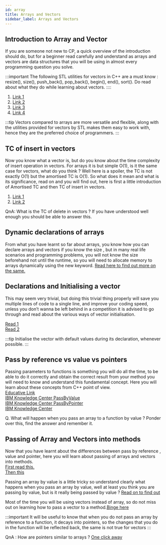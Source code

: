 ```yaml
---
id: array
title: Arrays and Vectors
sidebar_label: Arrays and Vectors
---
```

## Introduction to Array and Vector

If you are someone not new to CP, a quick overview of the introduction should do, but for a beginner read carefully and understand as arrays and vectors are data structures that you will be using in almost every programming question you solve.

:::important
The following STL utilities for vectors in C++ are  a must know : resize(), size(), push_back(), pop_back(), begin(), end(), sort(). Do read about what they do while learning about vectors.
::::

1. [Link 1](https://www.bitdegree.org/learn/c-plus-plus-vector)
2. [Link 2](https://www.geeksforgeeks.org/vector-in-cpp-stl/)
3. [Link 3](https://www.bitdegree.org/learn/c-plus-plus-array)
4. [Link 4](https://www.programiz.com/cpp-programming/arrays)

:::tip
Vectors compared to arrays are more versatile and flexible, along with the utilities provided for vectors by STL makes them easy to work with, hence they are the preferred choice of programmers.
:::

## TC of insert in vectors

Now you know what a vector is, but do you know about the time complexity of insert operation in vectors. For arrays it is but simple O(1), is it the same case for vectors, what do you think ? Well here is a spoiler, the TC is not exactly O(1) but the amortised TC is O(1). So what does it mean and what is its significance, read on and you will find out, here is first a little introduction of Amortised TC and then TC of insert in vectors.

1. [Link 1](https://www.geeksforgeeks.org/analysis-algorithm-set-5-amortized-analysis-introduction/)
2. [Link 2](https://people.engr.tamu.edu/andreas-klappenecker/csce411-s14/csce411-amortized2.pdf)

QnA:
What is the TC of delete in vectors ?
If you have understood well enough you should be able to answer this.

## Dynamic declarations of arrays 

From what you have learnt so far about arrays, you know how you can declare arrays and vectors if you know the size , but in many real life scenarios and programming problems, you will not know the size beforehand not until the runtime, so you will need to allocate memory to arrays dynamically using the new keyword. [Read here to find out more on the same.](https://www.techiedelight.com/dynamic-memory-allocation-in-c-for-2d-3d-array/)

## Declarations and Initialising a vector 

This may seem very trivial, but doing this trivial thing properly will save you multiple lines of code to a single line, and improve your coding speed, unless you don’t wanna be left behind in a competition it is advised to go through and read about the various ways of vector initialisation.

[Read 1](https://www.geeksforgeeks.org/initialize-a-vector-in-cpp-different-ways/)<br/>
[Read 2](https://thispointer.com/c-how-to-initialize-two-dimensional-vector-initializing-2d-vectors-matrix/)

:::tip
Initialise the vector with default values during its declaration, whenever possible.
:::



## Pass by reference vs value vs pointers

Passing parameters to functions is something you will do all the time, to be able to do it correctly and obtain the correct result from your method you will need to know and understand this fundamental concept. Here you will learn about these concepts from C++ point of view. <br/>
[Educative Link](https://www.educative.io/edpresso/pass-by-value-vs-pass-by-reference)<br/>
[IBM Knowledge Center PassByValue](https://www.ibm.com/support/knowledgecenter/SSLTBW_2.4.0/com.ibm.zos.v2r4.cbclx01/pass_by_value.htm)<br/>
[IBM Knowledge Center PassByPointer](https://www.ibm.com/support/knowledgecenter/SSLTBW_2.4.0/com.ibm.zos.v2r4.cbclx01/pass_by_pointer.htm)<br/>
[IBM Knowledge Center](https://www.ibm.com/support/knowledgecenter/SSLTBW_2.4.0/com.ibm.zos.v2r4.cbclx01/cplr233.htm)<br/>

Q. What will happen when you pass an array to a function by value ?
Ponder over this, find the answer and remember it.

## Passing of Array and Vectors into methods

Now that you have learnt about the differences between pass by reference , value and pointer, here you will learn about passing of arrays and vectors into methods. <br/>
[First read this.](https://www.geeksforgeeks.org/how-arrays-are-passed-to-functions-in-cc/)<br/>
[Then this](https://www.techiedelight.com/pass-2d-array-function-parameter-cpp/)

Passing an array by value is a little tricky so understand clearly what happens when you pass an array by value, well at least you think you are passing by value, but is it really being passed by value ? [Read on to find out](https://www.techiedelight.com/pass-array-by-value-to-function/)

Most of the time you will be using vectors instead of array, so do not miss out on learning how to pass a vector to a method.[Binge here](https://www.geeksforgeeks.org/passing-vector-function-cpp/)

:::important
It will be useful to know that when you do not pass an array by reference to a function, it decays into pointers, so the changes that you do in the function will be reflected back, the same is not true for vectors
:::

QnA :
How are pointers similar to arrays ?
[One click away](https://www.quora.com/In-C++-functions-why-are-arrays-passed-by-reference-by-default)
